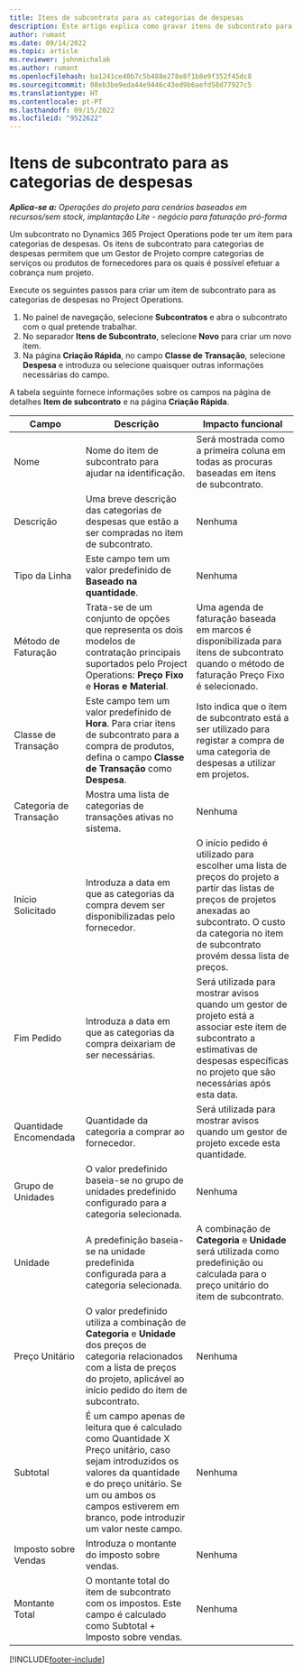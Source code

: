 ```yaml
---
title: Itens de subcontrato para as categorias de despesas
description: Este artigo explica como gravar itens de subcontrato para despesas e utilizar os campos para gravar a compra de tempo por parte dos fornecedores.
author: rumant
ms.date: 09/14/2022
ms.topic: article
ms.reviewer: johnmichalak
ms.author: rumant
ms.openlocfilehash: ba1241ce40b7c5b488e278e8f1b8e9f352f45dc8
ms.sourcegitcommit: 08eb3be9eda44e9446c43ed9b6aefd58d77927c5
ms.translationtype: HT
ms.contentlocale: pt-PT
ms.lasthandoff: 09/15/2022
ms.locfileid: "9522622"
---
```

#  <a name="subcontract-lines-for-expense-categories"></a>Itens de subcontrato para as categorias de despesas

_**Aplica-se a:** Operações do projeto para cenários baseados em recursos/sem stock, implantação Lite - negócio para faturação pró-forma_

Um subcontrato no Dynamics 365 Project Operations pode ter um item para categorias de despesas. Os itens de subcontrato para categorias de despesas permitem que um Gestor de Projeto compre categorias de serviços ou produtos de fornecedores para os quais é possível efetuar a cobrança num projeto.

Execute os seguintes passos para criar um item de subcontrato para as categorias de despesas no Project Operations.

1. No painel de navegação, selecione **Subcontratos** e abra o subcontrato com o qual pretende trabalhar.
2. No separador **Itens de Subcontrato**, selecione **Novo** para criar um novo item.
3. Na página **Criação Rápida**, no campo **Classe de Transação**, selecione **Despesa** e introduza ou selecione quaisquer outras informações necessárias do campo.

A tabela seguinte fornece informações sobre os campos na página de detalhes **Item de subcontrato** e na página **Criação Rápida**.

| **Campo** | **Descrição** | **Impacto funcional** |
| --- | --- | --- |
| Nome | Nome do item de subcontrato para ajudar na identificação. | Será mostrada como a primeira coluna em todas as procuras baseadas em itens de subcontrato. |
| Descrição | Uma breve descrição das categorias de despesas que estão a ser compradas no item de subcontrato. | Nenhuma |
|Tipo da Linha | Este campo tem um valor predefinido de **Baseado na quantidade**. |Nenhuma |
| Método de Faturação | Trata-se de um conjunto de opções que representa os dois modelos de contratação principais suportados pelo Project Operations: **Preço Fixo** e **Horas e Material**. | Uma agenda de faturação baseada em marcos é disponibilizada para itens de subcontrato quando o método de faturação Preço Fixo é selecionado. |
| Classe de Transação | Este campo tem um valor predefinido de **Hora**. Para criar itens de subcontrato para a compra de produtos, defina o campo **Classe de Transação** como **Despesa**.  | Isto indica que o item de subcontrato está a ser utilizado para registar a compra de uma categoria de despesas a utilizar em projetos. |
| Categoria de Transação | Mostra uma lista de categorias de transações ativas no sistema. |Nenhuma |
| Início Solicitado | Introduza a data em que as categorias da compra devem ser disponibilizadas pelo fornecedor. | O início pedido é utilizado para escolher uma lista de preços do projeto a partir das listas de preços de projetos anexadas ao subcontrato. O custo da categoria no item de subcontrato provém dessa lista de preços. |
| Fim Pedido | Introduza a data em que as categorias da compra deixariam de ser necessárias. | Será utilizada para mostrar avisos quando um gestor de projeto está a associar este item de subcontrato a estimativas de despesas específicas no projeto que são necessárias após esta data. |
| Quantidade Encomendada | Quantidade da categoria a comprar ao fornecedor. | Será utilizada para mostrar avisos quando um gestor de projeto excede esta quantidade.|
| Grupo de Unidades | O valor predefinido baseia-se no grupo de unidades predefinido configurado para a categoria selecionada. |Nenhuma |
| Unidade | A predefinição baseia-se na unidade predefinida configurada para a categoria selecionada.  | A combinação de **Categoria** e **Unidade** será utilizada como predefinição ou calculada para o preço unitário do item de subcontrato.  |
| Preço Unitário | O valor predefinido utiliza a combinação de **Categoria** e **Unidade** dos preços de categoria relacionados com a lista de preços do projeto, aplicável ao início pedido do item de subcontrato. |Nenhuma |
| Subtotal | É um campo apenas de leitura que é calculado como Quantidade X Preço unitário, caso sejam introduzidos os valores da quantidade e do preço unitário. Se um ou ambos os campos estiverem em branco, pode introduzir um valor neste campo. |Nenhuma |
| Imposto sobre Vendas | Introduza o montante do imposto sobre vendas. |Nenhuma |
| Montante Total | O montante total do item de subcontrato com os impostos. Este campo é calculado como Subtotal + Imposto sobre vendas. |Nenhuma |


[!INCLUDE[footer-include](../../includes/footer-banner.md)]
